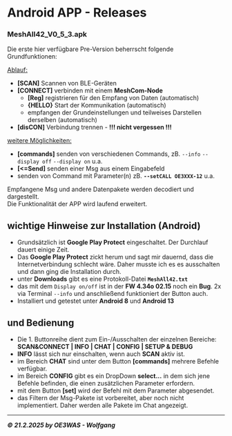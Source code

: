 # Android APP - Releases

### MeshAll42_V0_5_3.apk
Die erste hier verfügbare Pre-Version beherrscht folgende Grundfunktionen:

<ins>Ablauf:</ins>  
* **[SCAN]** Scannen von BLE-Geräten
* **[CONNECT]** verbinden mit einem **MeshCom-Node**
  * **[Reg]** registrieren für den Empfang von Daten (automatisch)
  * **{HELLO}** Start der Kommunikation (automatisch)
  * empfangen der Grundeinstellungen und teilweises Darstellen derselben (automatisch)
* **[disCON]** Verbindung trennen - **!!! nicht vergessen !!!**

<ins>weitere Möglichkeiten:</ins>
* **[commands]** senden von verschiedenen Commands, zB. `--info` `--display off` `--display on` u.a.
* **[<=Send]** senden einer Msg aus einem Eingabefeld
* senden von Command mit Parameter(n) zB. **`--setCALL OE3XXX-12`** u.a.

Empfangene Msg und andere Datenpakete werden decodiert und dargestellt.  
Die Funktionalität der APP wird laufend erweitert.

## wichtige Hinweise zur Installation  (Android)
* Grundsätzlich ist **Google Play Protect** eingeschaltet. Der Durchlauf dauert einige Zeit.
* Das **Google Play Protect** zickt herum und sagt mir dauernd, dass die Internetverbindung schlecht wäre. Daher musste ich es es ausschalten und dann ging die Installation durch.
* unter **Downloads** gibt es eine Protokoll-Datei **`MeshAll42.txt`**
* das mit dem `Display on/off` ist in der **FW 4.34o 02.15** noch ein **Bug**. 2x via Terminal `--info` und anschließend funktioniert der Button auch.
* Installiert und getestet unter **Android 8** und **Android 13**

## und Bedienung
* Die 1. Buttonreihe dient zum Ein-/Ausschalten der einzelnen Bereiche: **SCAN&CONNECT | INFO | CHAT | CONFIG | SETUP & DEBUG**
* **INFO** lässt sich nur einschalten, wenn auch **SCAN** aktiv ist.
* im Bereich **CHAT** sind unter dem Button **[commands]** mehrere Befehle verfügbar.
* im Bereich **CONFIG** gibt es ein DropDown **select...** in dem sich jene Befehle befinden, die einen zusätzlichen Parameter erfordern.
* mit dem Button **[set]** wird der Befehl mit dem Parameter abgesendet.
* das Filtern der Msg-Pakete ist vorbereitet, aber noch nicht implementiert. Daher werden alle Pakete im Chat angezeigt.

___
***:copyright: 21.2.2025 by OE3WAS - Wolfgang***
